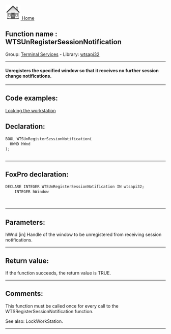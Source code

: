 [<img src="../../images/home.png"> Home ](https://github.com/VFPX/Win32API)  

## Function name : WTSUnRegisterSessionNotification
Group: [Terminal Services](../../functions_group.md#Terminal_Services)  -  Library: [wtsapi32](../../../libraries.md#wtsapi32)  
***  


#### Unregisters the specified window so that it receives no further session change notifications.
***  


## Code examples:
[Locking the workstation](../../samples/sample_300.md)  

## Declaration:
```foxpro  
BOOL WTSUnRegisterSessionNotification(
  HWND hWnd
);
  
```  
***  


## FoxPro declaration:
```foxpro  
DECLARE INTEGER WTSUnRegisterSessionNotification IN wtsapi32;
	INTEGER hWindow

  
```  
***  


## Parameters:
hWnd 
[in] Handle of the window to be unregistered from receiving session notifications.  
***  


## Return value:
If the function succeeds, the return value is TRUE.  
***  


## Comments:
This function must be called once for every call to the WTSRegisterSessionNotification function.  
  
See also: LockWorkStation.  
  
***  

